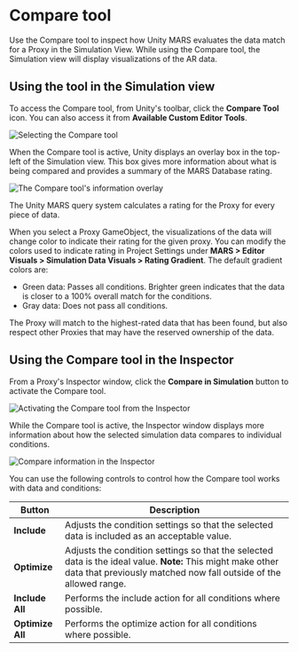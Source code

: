 # Compare tool

Use the Compare tool to inspect how Unity MARS evaluates the data match for a Proxy in the Simulation View. While using the Compare tool, the Simulation view will display visualizations of the AR data.

## Using the tool in the Simulation view

To access the Compare tool, from Unity's toolbar, click the **Compare Tool** icon. You can also access it from **Available Custom Editor Tools**.

![Selecting the Compare tool](images/CompareTool/ToolsWindow.png)

When the Compare tool is active, Unity displays an overlay box in the top-left of the Simulation view. This box gives more information about what is being compared and provides a summary of the MARS Database rating.

![The Compare tool's information overlay](images/CompareTool/CompareSimulation.png)

The Unity MARS query system calculates a rating for the Proxy for every piece of data.

When you select a Proxy GameObject, the visualizations of the data will change color to indicate their rating for the given proxy. You can modify the colors used to indicate rating in Project Settings under **MARS &gt; Editor Visuals &gt; Simulation Data Visuals &gt; Rating Gradient**. The default gradient colors are:

* Green data: Passes all conditions. Brighter green indicates that the data is closer to a 100% overall match for the conditions.
* Gray data: Does not pass all conditions.

The Proxy will match to the highest-rated data that has been found, but also respect other Proxies that may have the reserved ownership of the data.

## Using the Compare tool in the Inspector

From a Proxy's Inspector window, click the **Compare in Simulation** button to activate the Compare tool.

![Activating the Compare tool from the Inspector](images/CompareTool/InspectorButton.png)

While the Compare tool is active, the Inspector window displays more information about how the selected simulation data compares to individual conditions.

![Compare information in the Inspector](images/CompareTool/CompareInspector.png)

You can use the following controls to control how the Compare tool works with data and conditions:

|**Button**|**Description**|
|---|---|
|**Include**|Adjusts the condition settings so that the selected data is included as an acceptable value.|
|**Optimize**|Adjusts the condition settings so that the selected data is the ideal value. **Note:** This might make other data that previously matched now fall outside of the allowed range.|
|**Include All**|Performs the include action for all conditions where possible.|
|**Optimize All**|Performs the optimize action for all conditions where possible.|
